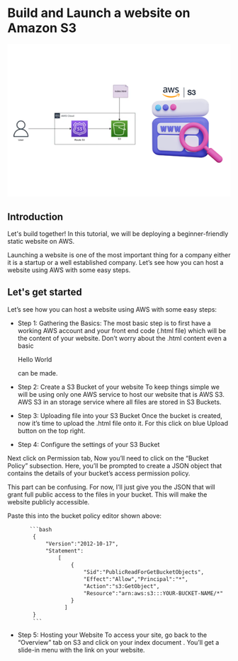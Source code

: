 # Build and Launch a website on Amazon S3
![Screenshot](Screenshot.png)

## Introduction
Let's build together! In this tutorial, we will be deploying a beginner-friendly static website on AWS.

Launching a website is one of the most important thing for a company either it is a startup or a well established company. Let’s see how you can host a website using AWS with some easy steps.

## Let's get started
Let’s see how you can host a website using AWS with some easy steps:

- Step 1: Gathering the Basics:
        The most basic step is to first have a working AWS account and your front end code (.html file) which will be the content of your website. Don’t worry about the .html content even a basic <p>Hello World</p> can be made.

- Step 2: Create a S3 Bucket of your website
        To keep things simple we will be using only one AWS service to host our website that is AWS S3. AWS S3 in an storage service where all files are stored in S3 Buckets.

- Step 3: Uploading file into your S3 Bucket
        Once the bucket is created, now it’s time to upload the .html file onto it. For this click on blue Upload button on the top right.

- Step 4: Configure the settings of your S3 Bucket
        

Next click on Permission tab, Now you’ll need to click on the “Bucket Policy” subsection. Here, you’ll be prompted to create a JSON object that contains the details of your bucket’s access permission policy.

This part can be confusing. For now, I’ll just give you the JSON that will grant full public access to the files in your bucket. This will make the website publicly accessible.

Paste this into the bucket policy editor shown above:

           ```bash
            {
                "Version":"2012-10-17",
                "Statement":
                    [
                        {
                            "Sid":"PublicReadForGetBucketObjects",
                            "Effect":"Allow","Principal":"*",
                            "Action":"s3:GetObject",
                            "Resource":"arn:aws:s3:::YOUR-BUCKET-NAME/*"
                        }
                      ]
            }
            ```
        


- Step 5: Hosting your Website
          To access your site, go back to the “Overview” tab on S3 and click on your index document . You’ll get a slide-in menu with the link on your website.

        




